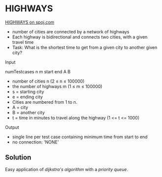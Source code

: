 # HIGHWAYS

[HIGHWAYS on spoj.com](https://www.spoj.com/problems/HIGHWAYS/)

* number of cities are connected by a network of highways
* Each highway is bidirectional and connects two cities, with a given travel time
* Task: What is the shortest time to get from a given city to another given city?

Input

numTestcases
n m start end
A B 

* number of cities n (2 ≤ n ≤ 100000)
* the number of highways m (1 ≤ m ≤ 100000)
* s = starting city
* e = ending city
* Cities are numbered from 1 to n.
* A = city
* B = another city
* t = time in minutes to travel along the highway (1 <= t <= 1000)

Output

* single line per test case containing minimum time from start to end
* no connection: 'NONE'

## Solution

Easy application of *dijkstra's algorithm* with a *priority queue*.
